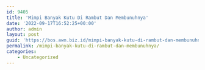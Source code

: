```yaml
---
id: 9405
title: 'Mimpi Banyak Kutu Di Rambut Dan Membunuhnya'
date: '2022-09-17T16:52:25+00:00'
author: admin
layout: post
guid: 'https://bos.awn.biz.id/mimpi-banyak-kutu-di-rambut-dan-membunuhnya/'
permalink: /mimpi-banyak-kutu-di-rambut-dan-membunuhnya/
categories:
    - Uncategorized
---
```



